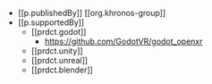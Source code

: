 
- [[p.publishedBy]] [[org.khronos-group]]
- [[p.supportedBy]]
  - [[prdct.godot]]
    - https://github.com/GodotVR/godot_openxr
  - [[prdct.unity]] 
  - [[prdct.unreal]] 
  - [[prdct.blender]]